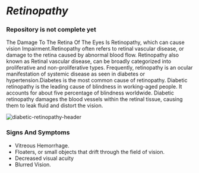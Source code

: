 # *Retinopathy*
### Repository is not complete yet
The Damage To The Retina Of The Eyes Is Retinopathy, which can cause vision Impairment.Retinopathy often refers to retinal vascular disease, or damage to the retina caused by abnormal blood flow. Retinopathy also known as  Retinal vascular disease, can be broadly categorized into proliferative and non-proliferative types. Frequently, retinopathy is an ocular manifestation of systemic disease as seen in diabetes or hypertension.Diabetes is the most common cause of retinopathy. Diabetic retinopathy is the leading cause of blindness in working-aged people. It accounts for about five percentage  of blindness worldwide. Diabetic retinopathy damages the blood vessels within the retinal tissue, causing them to leak fluid and distort the vision.


![diabetic-retinopathy-header](https://user-images.githubusercontent.com/37455387/60878355-336dc180-a25d-11e9-8594-3ec0d1fa2588.jpg)




### Signs And Symptoms
- Vitreous Hemorrhage.
- Floaters, or small objects that drift through the field of vision.
- Decreased visual acuity
- Blurred Vision.
